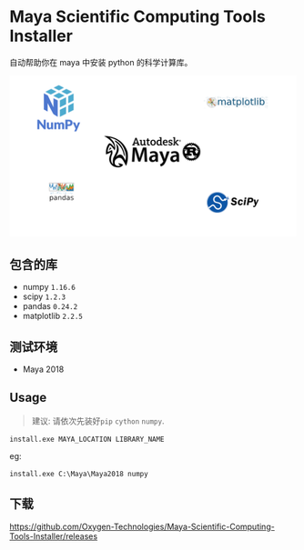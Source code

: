 # Maya Scientific Computing Tools Installer
自动帮助你在 maya 中安装 python 的科学计算库。

![avatar](./resource/maya-scientific-computing-tools.png)

## 包含的库
- numpy ```1.16.6```
- scipy ```1.2.3```
- pandas ```0.24.2```
- matplotlib ```2.2.5```

## 测试环境
- Maya 2018

## Usage
> 建议: 请依次先装好```pip``` ```cython``` ```numpy```.
```shell
install.exe MAYA_LOCATION LIBRARY_NAME
```
eg:
```shell
install.exe C:\Maya\Maya2018 numpy
```

## 下载
https://github.com/Oxygen-Technologies/Maya-Scientific-Computing-Tools-Installer/releases